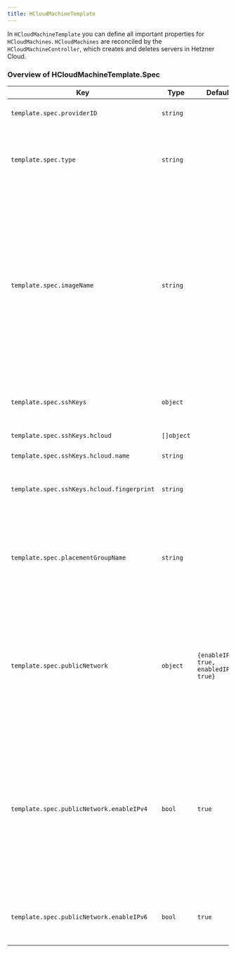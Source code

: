 ```yaml
---
title: HCloudMachineTemplate
---
```


In `HCloudMachineTemplate` you can define all important properties for `HCloudMachines`. `HCloudMachines` are reconciled by the `HCloudMachineController`, which creates and deletes servers in Hetzner Cloud.

### Overview of HCloudMachineTemplate.Spec

| Key                                        | Type       | Default                                 | Required | Description                                                                                                                                                                                                                                                                                     |
| ------------------------------------------ | ---------- | --------------------------------------- | -------- | ----------------------------------------------------------------------------------------------------------------------------------------------------------------------------------------------------------------------------------------------------------------------------------------------- |
| `template.spec.providerID`                 | `string`   |                                         | no       | ProviderID set by controller                                                                                                                                                                                                                                                                    |
| `template.spec.type`                       | `string`   |                                         | yes      | Desired server type of server in Hetzner's Cloud API. Example: cpx11                                                                                                                                                                                                                            |
| `template.spec.imageName`                  | `string`   |                                         | yes      | Specifies desired image of server. ImageName can reference an image uploaded to Hetzner API in two ways: either directly as name of an image, or as label of an image (see [here](https://github.com/syself/cluster-api-provider-hetzner/blob/main/docs/topics/node-image.md) for more details) |
| `template.spec.sshKeys`                    | `object`   |                                         | no       | SSHKeys that are scoped to this machine                                                                                                                                                                                                                                                         |
| `template.spec.sshKeys.hcloud`             | `[]object` |                                         | no       | SSH keys for HCloud                                                                                                                                                                                                                                                                             |
| `template.spec.sshKeys.hcloud.name`        | `string`   |                                         | yes      | Name of SSH key                                                                                                                                                                                                                                                                                 |
| `template.spec.sshKeys.hcloud.fingerprint` | `string`   |                                         | no       | Fingerprint of SSH key - used by the controller                                                                                                                                                                                                                                                 |
| `template.spec.placementGroupName`         | `string`   |                                         | no       | Placement group of the machine in HCloud API, must be referencing an existing placement group                                                                                                                                                                                                   |
| `template.spec.publicNetwork`              | `object`   | `{enableIPv4: true, enabledIPv6: true}` | no       | Specs about primary IP address of server. If both IPv4 and IPv6 are disabled, then the private network has to be enabled                                                                                                                                                                        |
| `template.spec.publicNetwork.enableIPv4`   | `bool`     | `true`                                  | no       | Defines whether server has IPv4 address enabled. As Hetzner load balancers require an IPv4 address, this setting will be ignored and set to true if there is no private net.                                                                                                                    |
| `template.spec.publicNetwork.enableIPv6`   | `bool`     | `true`                                  | no       | Defines whether server has IPv6 address enabled                                                                                                                                                                                                                                                 |
